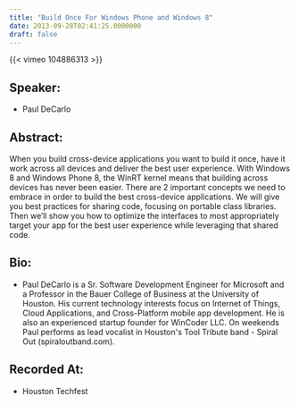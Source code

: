 ```yaml
---
title: "Build Once For Windows Phone and Windows 8"
date: 2013-09-28T02:41:25.0000000
draft: false
---
```


{{< vimeo 104886313 >}}

## Speaker:

 - Paul DeCarlo

## Abstract:

<p>
When you build cross-device applications you want to build it once, have it work across all devices and deliver the best user experience. With Windows 8 and Windows Phone 8, the WinRT kernel means that building across devices has never been easier. There are 2 important concepts we need to embrace in order to build the best cross-device applications. We will give you best practices for sharing code, focusing on portable class libraries. Then we’ll show you how to optimize the interfaces to most appropriately target your app for the best user experience while leveraging that shared code.
</p>

## Bio:

 - <p>Paul DeCarlo is a Sr. Software Development Engineer for Microsoft and a Professor in the Bauer College of Business at the University of Houston. His current technology interests focus on Internet of Things, Cloud Applications, and Cross-Platform mobile app development. He is also an experienced startup founder for WinCoder LLC. On weekends Paul performs as lead vocalist in Houston's Tool Tribute band - Spiral Out (spiraloutband.com).</p>

## Recorded At:

 - Houston Techfest

